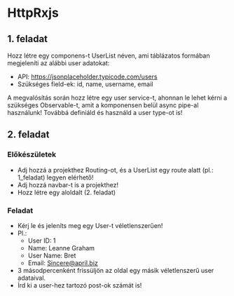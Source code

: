 # HttpRxjs

## 1. feladat

Hozz létre egy componens-t UserList néven, ami táblázatos formában megjeleníti az alábbi user adatokat:

- API: https://jsonplaceholder.typicode.com/users
- Szükséges field-ek: id, name, username, email

A megvalósítás során hozz létre egy user service-t, ahonnan le lehet kérni a szükséges Observable-t, amit
a komponensen belül async pipe-al használunk! 
Továbbá definiáld és használd a user type-ot is!

## 2. feladat

### Előkészületek
- Adj hozzá a projekthez Routing-ot, és a UserList egy route alatt (pl.: 1_feladat) legyen elérhető!
- Adj hozzá navbar-t is a projekthez!
- Hozz létre egy aloldalt (2. feladat)

### Feladat
- Kérj le és jeleníts meg egy User-t véletlenszerűen!
- Pl.:
  - User ID: 1
  - Name: Leanne Graham
  - User Name: Bret
  - Email: Sincere@april.biz
- 3 másodpercenként frissüljön az oldal egy másik véletlenszerű user adataival.
- Írd ki a user-hez tartozó post-ok számát is!
